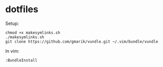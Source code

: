 dotfiles
========

Setup:  
```
chmod +x makesymlinks.sh  
./makesymlinks.sh  
git clone https://github.com/gmarik/vundle.git ~/.vim/bundle/vundle  
```
In vim:
```
:BundleInstall
```
